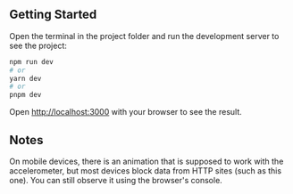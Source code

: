 

## Getting Started

Open the terminal in the project folder and run the development server to see the project:

```bash
npm run dev
# or
yarn dev
# or
pnpm dev
```

Open [http://localhost:3000](http://localhost:3000) with your browser to see the result.

## Notes

On mobile devices, there is an animation that is supposed to work with the accelerometer, but most devices block data from HTTP sites (such as this one). You can still observe it using the browser's console.

